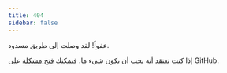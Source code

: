```yaml
---
title: 404
sidebar: false
---
```


عفواً! لقد وصلت إلى طريق مسدود.

إذا كنت تعتقد أنه يجب أن يكون شيء ما، فيمكنك [فتح مشكلة](https://github.com/numpy/numpy.org/issues) على GitHub. 
